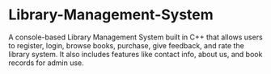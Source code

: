 # Library-Management-System
A console-based Library Management System built in C++ that allows users to register, login, browse books, purchase, give feedback, and rate the library system. It also includes features like contact info, about us, and book records for admin use.

